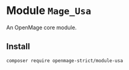 # Module `Mage_Usa`

An OpenMage core module.

## Install

``` bash
composer require openmage-strict/module-usa
```

